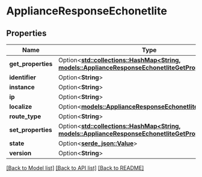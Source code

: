 # ApplianceResponseEchonetlite

## Properties

Name | Type | Description | Notes
------------ | ------------- | ------------- | -------------
**get_properties** | Option<[**std::collections::HashMap<String, models::ApplianceResponseEchonetliteGetPropertiesValue>**](ApplianceResponse_echonetlite_get_properties_value.md)> |  | [optional]
**identifier** | Option<**String**> |  | [optional]
**instance** | Option<**String**> |  | [optional]
**ip** | Option<**String**> |  | [optional]
**localize** | Option<[**models::ApplianceResponseEchonetliteLocalize**](ApplianceResponse_echonetlite_localize.md)> |  | [optional]
**route_type** | Option<**String**> |  | [optional]
**set_properties** | Option<[**std::collections::HashMap<String, models::ApplianceResponseEchonetliteGetPropertiesValue>**](ApplianceResponse_echonetlite_get_properties_value.md)> |  | [optional]
**state** | Option<[**serde_json::Value**](.md)> |  | [optional]
**version** | Option<**String**> |  | [optional]

[[Back to Model list]](../README.md#documentation-for-models) [[Back to API list]](../README.md#documentation-for-api-endpoints) [[Back to README]](../README.md)


